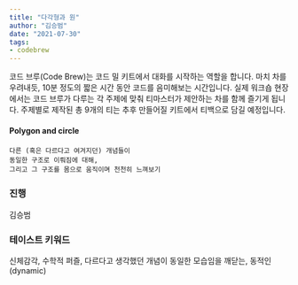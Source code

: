 ```yaml
---
title: "다각형과 원"
author: "김승범"
date: "2021-07-30"
tags:
- codebrew
---
```


코드 브루(Code Brew)는 코드 밀 키트에서 대화를 시작하는 역할을 합니다. 
마치 차를 우려내듯, 10분 정도의 짧은 시간 동안 코드를 음미해보는 시간입니다. 
실제 워크숍 현장에서는 코드 브루가 다루는 각 주제에 맞춰 티마스터가 제안하는 차를 함께 즐기게 됩니다. 
주제별로 제작된 총 9개의 티는 추후 만들어질 키트에서 티백으로 담길 예정입니다. 

#### Polygon and circle

    다른 (혹은 다르다고 여겨지던) 개념들이 
    동일한 구조로 이뤄짐에 대해, 
    그리고 그 구조를 몸으로 움직이며 천천히 느껴보기

### 진행 
김승범

### 테이스트 키워드  
신체감각, 수학적 퍼즐, 다르다고 생각했던 개념이 동일한 모습임을 깨닫는, 동적인(dynamic)
